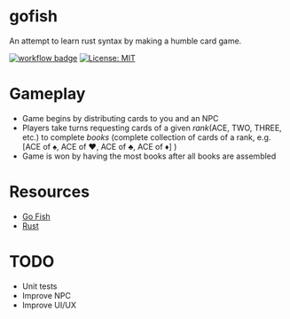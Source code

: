 # gofish
An attempt to learn rust syntax by making a humble card game.

[![workflow badge](https://github.com/dylanleehowell/gofish/actions/workflows/rust.yml/badge.svg)](https://github.com/dylanleehowell/gofish/actions/workflows/rust.yml)
[![License: MIT](https://img.shields.io/badge/License-MIT-yellow.svg)](https://opensource.org/licenses/MIT)

# Gameplay
* Game begins by distributing cards to you and an NPC
* Players take turns requesting cards of a given *rank*(ACE, TWO, THREE, etc.) to complete *books* (complete collection of cards of a rank, e.g. [ACE of ♠️, ACE of ♥, ACE of ♣, ACE of ♦] )
* Game is won by having the most books after all books are assembled

# Resources
* [Go Fish](https://en.wikipedia.org/wiki/Go_Fish)
* [Rust](https://www.rust-lang.org/)

# TODO
* Unit tests
* Improve NPC
* Improve UI/UX
